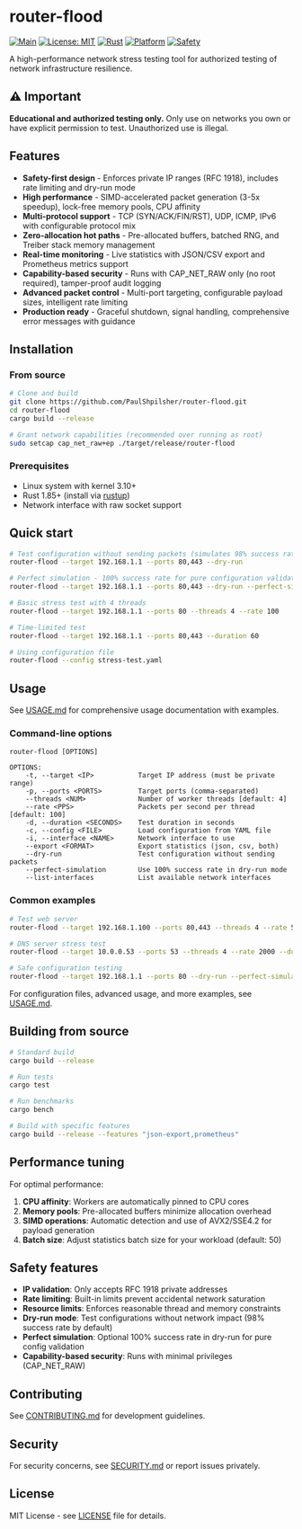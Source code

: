 # router-flood

[![Main](https://github.com/PaulShpilsher/router-flood/actions/workflows/main.yml/badge.svg?branch=main)](https://github.com/PaulShpilsher/router-flood/actions/workflows/main.yml)
[![License: MIT](https://img.shields.io/badge/License-MIT-yellow.svg)](LICENSE)
[![Rust](https://img.shields.io/badge/rust-1.85%2B-blue.svg)](https://www.rust-lang.org)
[![Platform](https://img.shields.io/badge/platform-linux-lightgrey.svg)](https://www.kernel.org/)
[![Safety](https://img.shields.io/badge/safety-enforced-green.svg)](SECURITY.md)

A high-performance network stress testing tool for authorized testing of network infrastructure resilience.

## ⚠️ Important

**Educational and authorized testing only.** Only use on networks you own or have explicit permission to test. Unauthorized use is illegal.

## Features

* **Safety-first design** - Enforces private IP ranges (RFC 1918), includes rate limiting and dry-run mode
* **High performance** - SIMD-accelerated packet generation (3-5x speedup), lock-free memory pools, CPU affinity
* **Multi-protocol support** - TCP (SYN/ACK/FIN/RST), UDP, ICMP, IPv6 with configurable protocol mix
* **Zero-allocation hot paths** - Pre-allocated buffers, batched RNG, and Treiber stack memory management
* **Real-time monitoring** - Live statistics with JSON/CSV export and Prometheus metrics support
* **Capability-based security** - Runs with CAP_NET_RAW only (no root required), tamper-proof audit logging
* **Advanced packet control** - Multi-port targeting, configurable payload sizes, intelligent rate limiting
* **Production ready** - Graceful shutdown, signal handling, comprehensive error messages with guidance

## Installation

### From source

```bash
# Clone and build
git clone https://github.com/PaulShpilsher/router-flood.git
cd router-flood
cargo build --release

# Grant network capabilities (recommended over running as root)
sudo setcap cap_net_raw+ep ./target/release/router-flood
```

### Prerequisites

* Linux system with kernel 3.10+
* Rust 1.85+ (install via [rustup](https://rustup.rs/))
* Network interface with raw socket support

## Quick start

```bash
# Test configuration without sending packets (simulates 98% success rate)
router-flood --target 192.168.1.1 --ports 80,443 --dry-run

# Perfect simulation - 100% success rate for pure configuration validation
router-flood --target 192.168.1.1 --ports 80,443 --dry-run --perfect-simulation

# Basic stress test with 4 threads
router-flood --target 192.168.1.1 --ports 80 --threads 4 --rate 100

# Time-limited test
router-flood --target 192.168.1.1 --ports 80,443 --duration 60

# Using configuration file
router-flood --config stress-test.yaml
```

## Usage

See [USAGE.md](USAGE.md) for comprehensive usage documentation with examples.

### Command-line options

```
router-flood [OPTIONS]

OPTIONS:
    -t, --target <IP>           Target IP address (must be private range)
    -p, --ports <PORTS>         Target ports (comma-separated)
    --threads <NUM>             Number of worker threads [default: 4]
    --rate <PPS>                Packets per second per thread [default: 100]
    -d, --duration <SECONDS>    Test duration in seconds
    -c, --config <FILE>         Load configuration from YAML file
    -i, --interface <NAME>      Network interface to use
    --export <FORMAT>           Export statistics (json, csv, both)
    --dry-run                   Test configuration without sending packets
    --perfect-simulation        Use 100% success rate in dry-run mode
    --list-interfaces           List available network interfaces
```

### Common examples

```bash
# Test web server
router-flood --target 192.168.1.100 --ports 80,443 --threads 4 --rate 500

# DNS server stress test
router-flood --target 10.0.0.53 --ports 53 --threads 4 --rate 2000 --duration 120

# Safe configuration testing
router-flood --target 192.168.1.1 --ports 80 --dry-run --perfect-simulation
```

For configuration files, advanced usage, and more examples, see [USAGE.md](USAGE.md).

## Building from source

```bash
# Standard build
cargo build --release

# Run tests
cargo test

# Run benchmarks
cargo bench

# Build with specific features
cargo build --release --features "json-export,prometheus"
```

## Performance tuning

For optimal performance:

1. **CPU affinity**: Workers are automatically pinned to CPU cores
2. **Memory pools**: Pre-allocated buffers minimize allocation overhead
3. **SIMD operations**: Automatic detection and use of AVX2/SSE4.2 for payload generation
4. **Batch size**: Adjust statistics batch size for your workload (default: 50)

## Safety features

* **IP validation**: Only accepts RFC 1918 private addresses
* **Rate limiting**: Built-in limits prevent accidental network saturation
* **Resource limits**: Enforces reasonable thread and memory constraints
* **Dry-run mode**: Test configurations without network impact (98% success rate by default)
* **Perfect simulation**: Optional 100% success rate in dry-run for pure config validation
* **Capability-based security**: Runs with minimal privileges (CAP_NET_RAW)

## Contributing

See [CONTRIBUTING.md](CONTRIBUTING.md) for development guidelines.

## Security

For security concerns, see [SECURITY.md](SECURITY.md) or report issues privately.

## License

MIT License - see [LICENSE](LICENSE) file for details.